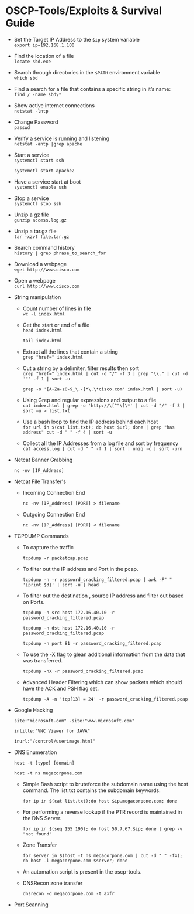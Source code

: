 # OSCP-Tools/Exploits & Survival Guide

-   Set the Target IP Address to the `$ip` system variable  
    `export ip=192.168.1.100`

-   Find the location of a file  
    `locate sbd.exe`

-   Search through directories in the `$PATH` environment variable  
    `which sbd`

-   Find a search for a file that contains a specific string in it’s
    name:  
    `find / -name sbd\*`

-   Show active internet connections  
    `netstat -lntp`

-   Change Password  
    `passwd`

-   Verify a service is running and listening  
    `netstat -antp |grep apache`

-   Start a service  
    `systemctl start ssh  `
    
    `systemctl start apache2`

-   Have a service start at boot  
    `systemctl enable ssh`

-   Stop a service  
    `systemctl stop ssh`

-   Unzip a gz file  
    `gunzip access.log.gz`

-   Unzip a tar.gz file  
    `tar -xzvf file.tar.gz`

-   Search command history  
    `history | grep phrase_to_search_for`

-   Download a webpage  
    `wget http://www.cisco.com`

-   Open a webpage  
    `curl http://www.cisco.com`

-   String manipulation

    -   Count number of lines in file  
        `wc -l index.html`

    -   Get the start or end of a file  
        `head index.html`
        
        `tail index.html`

    -   Extract all the lines that contain a string  
        `grep "href=" index.html`

    -   Cut a string by a delimiter, filter results then sort  
        `grep "href=" index.html | cut -d "/" -f 3 | grep "\\." | cut -d '"' -f 1 | sort -u`

        `grep -o '[A-Za-z0-9_\.-]*\.\*cisco.com' index.html | sort -u)`

    -   Using Grep and regular expressions and output to a file  
        `cat index.html | grep -o 'http://\[^"\]\*' | cut -d "/" -f 3 | sort –u > list.txt`

    -   Use a bash loop to find the IP address behind each host  
        `for url in $(cat list.txt); do host $url; done | grep "has address" cut -d " " -f 4 | sort -u` 

    -   Collect all the IP Addresses from a log file and sort by
        frequency  
        `cat access.log | cut -d " " -f 1 | sort | uniq -c | sort -urn`

-   Netcat Banner Grabbing

    `nc -nv [IP_Address]`

-   Netcat File Transfer's

    -   Incoming Connection End

        `nc -nv [IP_Address] [PORT] > filename`

    -   Outgoing Connection End

        `nc -nv [IP_Address] [PORT] < filename`

-   TCPDUMP Commands
    
    -   To capture the traffic

        `tcpdump -r packetcap.pcap`

    -   To filter out the IP address and Port in the pcap.

        `tcpdump -n -r password_cracking_filtered.pcap | awk -F" " '{print $3}' | sort -u | head`

    -   To filter out the destination , source IP address and filter out based on Ports.

        `tcpdump -n src host 172.16.40.10 -r password_cracking_filtered.pcap`

        `tcpdump -n dst host 172.16.40.10 -r password_cracking_filtered.pcap`

        `tcpdump -n port 81 -r password_cracking_filtered.pcap`
    
    -   To use the -X flag to glean additional information from the data that was transferred.

        `tcpdump -nX -r password_cracking_filtered.pcap`

    -   Advanced Header Filtering which can show packets which should have the ACK and PSH flag set.

        `tcpdump -A -n 'tcp[13] = 24' -r password_cracking_filtered.pcap`

-   Google Hacking

    `site:"microsoft.com" -site:"www.microsoft.com"`

    `intitle:"VNC Viewer for JAVA"`

    `inurl:"/control/userimage.html"`

-   DNS Enumeration

    `host -t [type] [domain]`

    `host -t ns megacorpone.com`

    -   Simple Bash script to bruteforce the subdomain name using the host command. The list.txt contains the subdomain keywords.

        `for ip in $(cat list.txt);do host $ip.megacorpone.com; done`

    -   For performing a reverse lookup if the PTR record is maintained in the DNS Server.

        `for ip in $(seq 155 190); do host 50.7.67.$ip; done | grep -v "not found"`

    -   Zone Transfer

        `for server in $(host -t ns megacorpone.com | cut -d " " -f4); do host -l megacorpone.com $server; done`

    - An automation script is present in the oscp-tools.

    - DNSRecon zone transfer

        `dnsrecon -d megacorpone.com -t axfr`

-   Port Scanning

    
